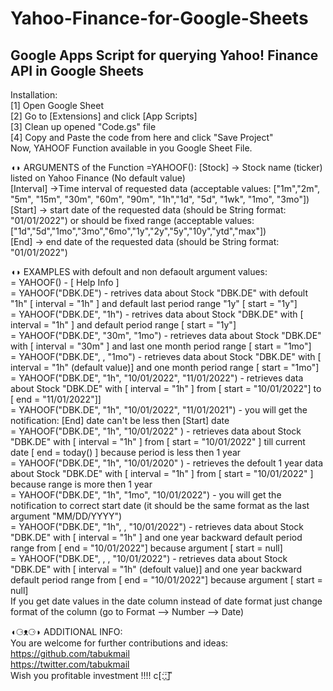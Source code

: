 # Yahoo-Finance-for-Google-Sheets
## Google Apps Script for querying Yahoo! Finance API in Google Sheets

Installation:  
[1] Open Google Sheet  
[2] Go to [Extensions] and click [App Scripts]  
[3] Clean up opened "Code.gs" file   
[4] Copy and Paste the code from here and click "Save Project"  
Now, YAHOOF Function available in you Google Sheet File.  

  

◖◗ ARGUMENTS of the Function =YAHOOF(): 
[Stock] -> Stock name (ticker) listed on Yahoo Finance (No default value) 	
[Interval] ->Time interval of requested data (acceptable values: ["1m","2m", "5m", "15m", "30m", "60m", "90m", "1h","1d", "5d", "1wk", "1mo", "3mo"])  	
[Start] -> start date of the requested data (should be String format: "01/01/2022") or should be fixed range (acceptable values: ["1d","5d","1mo","3mo","6mo","1y","2y","5y","10y","ytd","max"])  	
[End] -> end date of the requested data (should be String format: "01/01/2022")   

  
    


◖◗ EXAMPLES with defoult and non defaoult argument values:	
= YAHOOF()  -  [ Help Info ]	
= YAHOOF("DBK.DE") -  retrives data about Stock "DBK.DE" with defoult "1h" [ interval = "1h" ] and default last period range "1y" [ start = "1y"]  	
= YAHOOF("DBK.DE", "1h") -  retrives data about Stock "DBK.DE" with [ interval = "1h" ] and default period range [ start = "1y"] 	
= YAHOOF("DBK.DE", "30m", "1mo") -  retrieves data about Stock "DBK.DE" with [ interval = "30m" ] and last one month period range [ start = "1mo"] 	
= YAHOOF("DBK.DE",  , "1mo") -  retrieves data about Stock "DBK.DE" with [ interval = "1h" (default value)] and one month period range [ start = "1mo"] 	
= YAHOOF("DBK.DE", "1h", "10/01/2022", "11/01/2022") - retrieves data about Stock "DBK.DE" with [ interval = "1h" ] from [ start = "10/01/2022"] to [ end = "11/01/2022"]]	
= YAHOOF("DBK.DE", "1h", "10/01/2022", "11/01/2021") - you will get the notification: [End] date can't be less then [Start] date	
= YAHOOF("DBK.DE", "1h",  "10/01/2022" ) -  retrieves data about Stock "DBK.DE" with [ interval = "1h" ] from [ start = "10/01/2022" ] till current date [ end = today() ] because period is less then 1 year	
= YAHOOF("DBK.DE", "1h",  "10/01/2020" ) -  retrieves the defoult 1 year data about Stock "DBK.DE" with [ interval = "1h" ] from [ start = "10/01/2022" ] because range is more then 1 year  	
= YAHOOF("DBK.DE", "1h", "1mo", "10/01/2022") -  you will get the notification to correct start date (it should be the same format as the last argument "MM/DD/YYYY") 	
= YAHOOF("DBK.DE", "1h",  , "10/01/2022") -  retrieves data about Stock "DBK.DE" with [ interval = "1h" ] and one year backward default period range from [ end = "10/01/2022"] because argument [ start = null]	
= YAHOOF("DBK.DE",  ,  , "10/01/2022") -  retrieves data about Stock "DBK.DE" with [ interval = "1h" (defoult value)] and one year backward default period range from [ end = "10/01/2022"] because argument [ start = null]	
If you get date values in the date column instead of date format just change format of the column (go to Format --> Number --> Date)	

  
◖⚆ᴥ⚆◗ ADDITIONAL INFO:	
You are welcome for further contributions and ideas: 	
https://github.com/tabukmail	
https://twitter.com/tabukmail	
Wish you profitable investment !!!!      ⅽ[ː̠̈ː̠̈] ͌ 	


